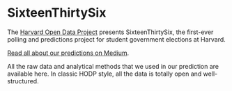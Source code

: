# SixteenThirtySix

The [Harvard Open Data Project](http://harvard-open-data-project.github.io/) presents SixteenThirtySix, the first-ever polling and predictions project for student government elections at Harvard.

[Read all about our predictions on Medium](https://medium.com/harvard-open-data-project/sixteenthirtysix-making-our-prediction-2b31cfb03938#.bcpv35i4t).

All the raw data and analytical methods that we used in our prediction are available here. In classic HODP style, all the data is totally open and well-structured.
